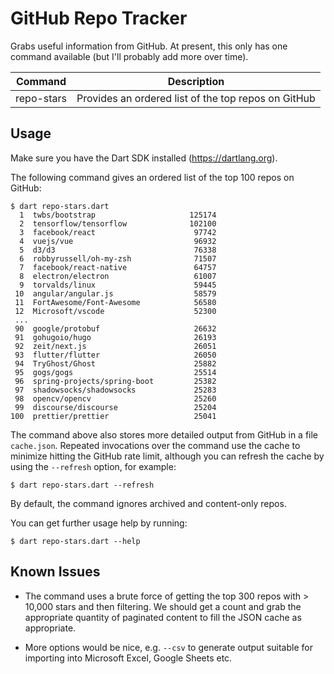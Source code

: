 # GitHub Repo Tracker
Grabs useful information from GitHub. At present, this only has one command 
available (but I'll probably add more over time).

| Command    | Description                                         |
|------------|-----------------------------------------------------|
| repo-stars | Provides an ordered list of the top repos on GitHub |

## Usage
Make sure you have the Dart SDK installed (https://dartlang.org). 

The following command gives an ordered list of the top 100 repos on GitHub:

```
$ dart repo-stars.dart
  1  twbs/bootstrap                     125174
  2  tensorflow/tensorflow              102100
  3  facebook/react                      97742
  4  vuejs/vue                           96932
  5  d3/d3                               76338
  6  robbyrussell/oh-my-zsh              71507
  7  facebook/react-native               64757
  8  electron/electron                   61007
  9  torvalds/linux                      59445
 10  angular/angular.js                  58579
 11  FortAwesome/Font-Awesome            56580
 12  Microsoft/vscode                    52300
 ...
 90  google/protobuf                     26632
 91  gohugoio/hugo                       26193
 92  zeit/next.js                        26051
 93  flutter/flutter                     26050
 94  TryGhost/Ghost                      25882
 95  gogs/gogs                           25514
 96  spring-projects/spring-boot         25382
 97  shadowsocks/shadowsocks             25283
 98  opencv/opencv                       25260
 99  discourse/discourse                 25204
100  prettier/prettier                   25041
```

The command above also stores more detailed output from GitHub in a file
`cache.json`. Repeated invocations over the command use the cache to minimize
hitting the GitHub rate limit, although you can refresh the cache by using the 
`--refresh` option, for example:
```
$ dart repo-stars.dart --refresh
```

By default, the command ignores archived and content-only repos. 

You can get further usage help by running:
```
$ dart repo-stars.dart --help
```

## Known Issues

- The command uses a brute force of getting the top 300 repos with > 10,000
stars and then filtering. We should get a count and grab the appropriate
quantity of paginated content to fill the JSON cache as appropriate.

- More options would be nice, e.g. `--csv` to generate output suitable for 
importing into Microsoft Excel, Google Sheets etc.